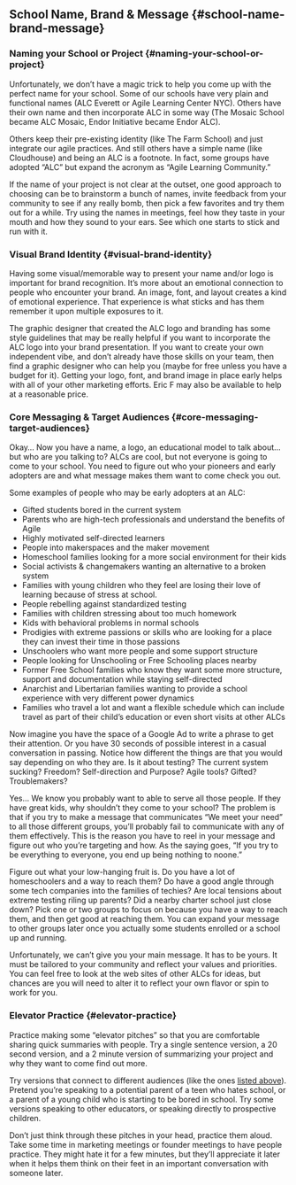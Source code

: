 ## School Name, Brand & Message {#school-name-brand-message}

### Naming your School or Project {#naming-your-school-or-project}

Unfortunately, we don’t have a magic trick to help you come up with the perfect name for your school. Some of our schools have very plain and functional names (ALC Everett or Agile Learning Center NYC). Others have their own name and then incorporate ALC in some way (The Mosaic School became ALC Mosaic, Endor Initiative became Endor ALC).

Others keep their pre-existing identity (like The Farm School) and just integrate our agile practices. And still others have a simple name (like Cloudhouse) and being an ALC is a footnote. In fact, some groups have adopted “ALC” but expand the acronym as “Agile Learning Community.”

If the name of your project is not clear at the outset, one good approach to choosing can be to brainstorm a bunch of names, invite feedback from your community to see if any really bomb, then pick a few favorites and try them out for a while. Try using the names in meetings, feel how they taste in your mouth and how they sound to your ears. See which one starts to stick and run with it.

### Visual Brand Identity {#visual-brand-identity}

Having some visual/memorable way to present your name and/or logo is important for brand recognition. It’s more about an emotional connection to people who encounter your brand. An image, font, and layout creates a kind of emotional experience. That experience is what sticks and has them remember it upon multiple exposures to it.

The graphic designer that created the ALC logo and branding has some style guidelines that may be really helpful if you want to incorporate the ALC logo into your brand presentation. If you want to create your own independent vibe, and don’t already have those skills on your team, then find a graphic designer who can help you (maybe for free unless you have a budget for it). Getting your logo, font, and brand image in place early helps with all of your other marketing efforts. Eric F may also be available to help at a reasonable price.

### Core Messaging & Target Audiences {#core-messaging-target-audiences}

Okay… Now you have a name, a logo, an educational model to talk about… but who are you talking to? ALCs are cool, but not everyone is going to come to your school. You need to figure out who your pioneers and early adopters are and what message makes them want to come check you out.

Some examples of people who may be early adopters at an ALC:

*   Gifted students bored in the current system
*   Parents who are high-tech professionals and understand the benefits of Agile
*   Highly motivated self-directed learners
*   People into makerspaces and the maker movement
*   Homeschool families looking for a more social environment for their kids
*   Social activists & changemakers wanting an alternative to a broken system
*   Families with young children who they feel are losing their love of learning because of stress at school.
*   People rebelling against standardized testing
*   Families with children stressing about too much homework
*   Kids with behavioral problems in normal schools
*   Prodigies with extreme passions or skills who are looking for a place they can invest their time in those passions
*   Unschoolers who want more people and some support structure
*   People looking for Unschooling or Free Schooling places nearby
*   Former Free School families who know they want some more structure, support and documentation while staying self-directed
*   Anarchist and Libertarian families wanting to provide a school experience with very different power dynamics
*   Families who travel a lot and want a flexible schedule which can include travel as part of their child’s education or even short visits at other ALCs

Now imagine you have the space of a Google Ad to write a phrase to get their attention. Or you have 30 seconds of possible interest in a casual conversation in passing. Notice how different the things are that you would say depending on who they are. Is it about testing? The current system sucking? Freedom? Self-direction and Purpose? Agile tools? Gifted? Troublemakers?

Yes… We know you probably want to able to serve all those people. If they have great kids, why shouldn’t they come to your school? The problem is that if you try to make a message that communicates “We meet your need” to all those different groups, you’ll probably fail to communicate with any of them effectively. This is the reason you have to reel in your message and figure out who you’re targeting and how. As the saying goes, “If you try to be everything to everyone, you end up being nothing to noone.”

Figure out what your low-hanging fruit is. Do you have a lot of homeschoolers and a way to reach them? Do have a good angle through some tech companies into the families of techies? Are local tensions about extreme testing riling up parents? Did a nearby charter school just close down? Pick one or two groups to focus on because you have a way to reach them, and then get good at reaching them. You can expand your message to other groups later once you actually some students enrolled or a school up and running.

Unfortunately, we can’t give you your main message. It has to be yours. It must be tailored to your community and reflect your values and priorities. You can feel free to look at the web sites of other ALCs for ideas, but chances are you will need to alter it to reflect your own flavor or spin to work for you.

### Elevator Practice {#elevator-practice}

Practice making some “elevator pitches” so that you are comfortable sharing quick summaries with people. Try a single sentence version, a 20 second version, and a 2 minute version of summarizing your project and why they want to come find out more.

Try versions that connect to different audiences (like the ones [listed above](#core-messaging-target-audiences)). Pretend you’re speaking to a potential parent of a teen who hates school, or a parent of a young child who is starting to be bored in school. Try some versions speaking to other educators, or speaking directly to prospective children.

Don’t just think through these pitches in your head, practice them aloud. Take some time in marketing meetings or founder meetings to have people practice. They might hate it for a few minutes, but they’ll appreciate it later when it helps them think on their feet in an important conversation with someone later.